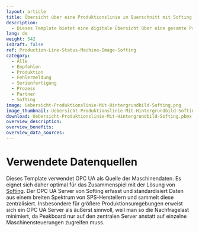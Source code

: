 ```yaml
---
layout: article
title: Übersicht über eine Produktionslinie im Querschnitt mit Softing
description: 
  - Dieses Template bietet eine digitale Übersicht über eine gesamte Produktionslinie in der Fertigung und sorgt für mehr Transparenz am Arbeitsplatz. Das Hintergrundbild dieses Dashboard ist eine generische Zeichnung der Maschine, an der einzelne Arbeitsschritte beleuchtet werden können. Dadurch kann der aktuelle Status von verschiedenen Arbeitsschritten angezeigt und eventuelle Fehler schneller behoben werden, was die Effizienz auf dem Shopfloor steigert sowie Monitoring und Maintenance der Anlage deutlich vereinfacht. Lade dir das Template direkt herunter und binde deine individuellen Datenquellen ganz einfach an!
lang: de
weight: 542
isDraft: false
ref: Production-Line-Status-Machine-Image-Softing
category:
  - Alle
  - Empfohlen
  - Produktion
  - Fehlermeldung
  - Serienfertigung
  - Prozess
  - Partner
  - Softing
image: Uebersicht-Produktionslinie-Mit-Hintergrundbild-Softing.png
image_thumbnail: Uebersicht-Produktionslinie-Mit-Hintergrundbild-Softing_thumbnail.png
download: Uebersicht-Produktionslinie-Mit-Hintergrundbild-Softing.pbmx
overview_description:
overview_benefits:
overview_data_sources:
---
```

# Verwendete Datenquellen
Dieses Template verwendet OPC UA als Quelle der Maschinendaten. Es eignet sich daher optimal für das Zusammenspiel mit der Lösung von [Softing](https://peakboard.com/softing/). Der OPC UA Server von Softing erfasst und standardisiert Daten aus einem breiten Spektrum von SPS-Herstellern und sammelt diese zentralisiert. Insbesondere für größere Produktionsumgebungen erweist sich ein OPC UA Server als äußerst sinnvoll, weil man so die Nachfragelast minimiert, da Peakboard nur auf den zentralen Server anstatt auf einzelne Maschinensteuerungen zugreifen muss. 
